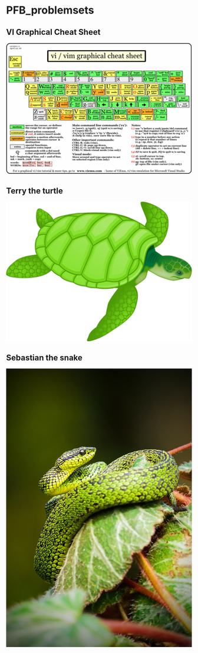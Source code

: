 # PFB_problemsets

## VI Graphical Cheat Sheet
![vicheatsheet](/images/graphicalvi.gif) 

## Terry the turtle
![This is my turtle](/images/turtle.png)
## Sebastian the snake
![This is my snake ](/images/snake.jpg)  
